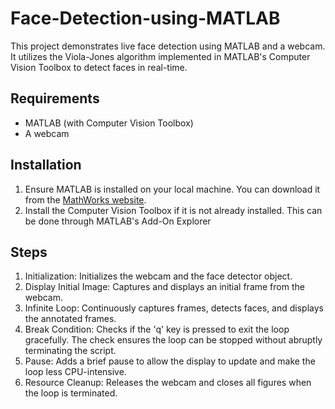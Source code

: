 # Face-Detection-using-MATLAB

This project demonstrates live face detection using MATLAB and a webcam. 
It utilizes the Viola-Jones algorithm implemented in MATLAB's Computer Vision Toolbox to detect faces in real-time.

## Requirements

- MATLAB (with Computer Vision Toolbox)
- A webcam

## Installation

1. Ensure MATLAB is installed on your local machine. You can download it from the [MathWorks website](https://www.mathworks.com/products/matlab.html).
2. Install the Computer Vision Toolbox if it is not already installed. This can be done through MATLAB's Add-On Explorer


## Steps 

1. Initialization: Initializes the webcam and the face detector object.
2. Display Initial Image: Captures and displays an initial frame from the webcam.
3. Infinite Loop: Continuously captures frames, detects faces, and displays the annotated frames.
4. Break Condition: Checks if the 'q' key is pressed to exit the loop gracefully. The check ensures the loop can be stopped without abruptly terminating the script.
5. Pause: Adds a brief pause to allow the display to update and make the loop less CPU-intensive.
6. Resource Cleanup: Releases the webcam and closes all figures when the loop is terminated.

